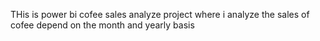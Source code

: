 THis is power bi cofee sales analyze project where i analyze the sales of cofee depend on the month and yearly basis
